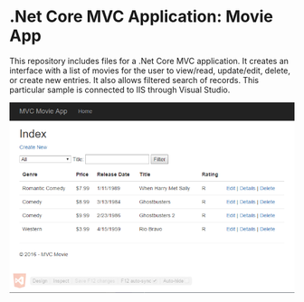 .Net Core MVC Application: Movie App
=====================================

This repository includes files for a .Net Core MVC application. It creates an interface with a list of movies for the user to view/read, update/edit, delete, or create new entries. It also allows filtered search of records. This particular sample is connected to IIS through Visual Studio.

![Console output](https://github.com/AlejandroCruz/mvc-app/blob/master/_resources/MovieApp_User-Interface.PNG)